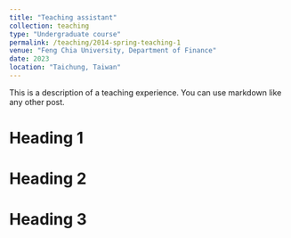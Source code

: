 ```yaml
---
title: "Teaching assistant"
collection: teaching
type: "Undergraduate course"
permalink: /teaching/2014-spring-teaching-1
venue: "Feng Chia University, Department of Finance"
date: 2023
location: "Taichung, Taiwan"
---
```


This is a description of a teaching experience. You can use markdown like any other post.

Heading 1
======

Heading 2
======

Heading 3
======